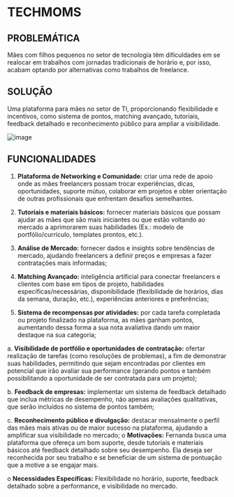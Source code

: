 # TECHMOMS

## PROBLEMÁTICA
  
  Mães com filhos pequenos no setor de tecnologia têm dificuldades em se realocar em trabalhos com jornadas tradicionais de horário e, por isso, acabam optando por alternativas como trabalhos de freelance.  

## SOLUÇÃO

  Uma plataforma para mães no setor de TI, proporcionando flexibilidade e incentivos, como sistema de pontos, matching avançado, tutoriais, feedback detalhado e reconhecimento público para ampliar a visibilidade.

  ![image](https://github.com/user-attachments/assets/8f17dd94-69c3-4415-bc77-4efacbb255b2)


## FUNCIONALIDADES

1.   <strong>Plataforma de Networking e Comunidade:</strong> criar uma rede de apoio onde as mães freelancers possam trocar experiências, dicas, oportunidades, suporte mútuo, colaborar em projetos e obter orientação de outras profissionais que enfrentam desafios semelhantes.

2.   <strong>Tutoriais e materiais básicos:</strong> fornecer materiais básicos que possam ajudar as mães que são mais iniciantes ou que estão voltando ao mercado a aprimorarem suas habilidades (Ex.: modelo de portfólio/currículo, templates prontos, etc.).

3.   <strong>Análise de Mercado:</strong> fornecer dados e insights sobre tendências de mercado, ajudando freelancers a definir preços e empresas a fazer contratações mais informadas;

4.   <strong>Matching Avançado:</strong> inteligência artificial para conectar freelancers e clientes com base em tipos de projeto, habilidades específicas/necessárias, disponibilidade (flexibilidade de horários, dias da semana, duração, etc.), experiências anteriores e preferências;

5.   <strong>Sistema de recompensas por atividades:</strong> por cada tarefa completada ou projeto finalizado na plataforma, as mães ganham pontos, aumentando dessa forma a sua nota avaliativa dando um maior destaque na sua categoria;

a.      <strong>Visibilidade de portfólio e oportunidades de contratação:</strong> ofertar realização de tarefas (como resoluções de problemas), a fim de demonstrar suas habilidades, permitindo que sejam encontradas por clientes em potencial que irão avaliar sua performance (gerando pontos e também possibilitando a oportunidade de ser contratada para um projeto);

b.      <strong>Feedback de empresas:</strong> implementar um sistema de feedback detalhado que inclua métricas de desempenho, não apenas avaliações qualitativas, que serão incluídos no sistema de pontos também;

c.      <strong>Reconhecimento público e divulgação:</strong> destacar mensalmente o perfil das mães mais ativas ou de maior sucesso na plataforma, ajudando a amplificar sua visibilidade no mercado;
o   <strong>Motivações:</strong> Fernanda busca uma plataforma que ofereça um bom suporte, desde tutoriais e materiais básicos até feedback detalhado sobre seu desempenho. Ela deseja ser reconhecida por seu trabalho e se beneficiar de um sistema de pontuação que a motive a se engajar mais.

o   <strong>Necessidades Específicas:</strong> Flexibilidade no horário, suporte, feedback detalhado sobre a performance, e visibilidade no mercado.
